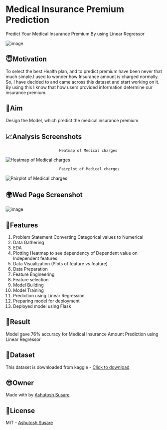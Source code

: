 # Medical Insurance Premium Prediction
Predict Your Medical Insurance Premium By using Linear Regressor


![image](https://user-images.githubusercontent.com/116812639/201905846-52ca2d76-3adc-425b-b35b-25338298e74c.png)

## :innocent:Motivation

To select the best Health plan, and to predict premium have been never that much simple.I used to wonder how Insurance amount is charged normally. So, I have decided to and came across this dataset and start working on it. By using this I know that how users provided information determine our insurance premium.

## :dart:Aim 

Design the Model, which predict the medical insurance premium.

## :chart_with_upwards_trend:Analysis Screenshots
                            Heatmap of Medical charges
![Heatmap of Medical charges](https://user-images.githubusercontent.com/116812639/201911803-07870a88-d1d1-4fb0-94ae-9e2ccafda21c.png)

                            Pairplot of Medical charges
![Pairplot of Medical charges](https://user-images.githubusercontent.com/116812639/201911936-89f1d5b6-0276-4b10-b4df-0e4e1c4065e8.jpeg)

## :earth_africa:Wed Page Screenshot

![image](https://user-images.githubusercontent.com/116812639/201915215-92e7d988-e856-4f99-b65e-d9255eb09a67.png)

## :scroll:Features

1.	Problem Statement Converting Categorical values to Numerical
2.	Data Gathering
3.	EDA
4.	Plotting Heatmap to see dependency of Dependent value on Independent features
5.	Data Visualization (Plots of feature vs feature)
6.	Data Preparation
7.	Feature Engineering
8.	Feature selection
9.	Model Building 
10.	Model Training
11.	Prediction using Linear Regression
12.	Preparing model for deployment
13.	Deployed model using Flask

## :dart:Result

Model gave 76% accuracy for Medical Insurance Amount Prediction using Linear Regressor

## :file_folder:Dataset

This dataset is downloaded from kaggle - [Click to download](https://www.kaggle.com/datasets/mirichoi0218/insurance)

## :sunglasses:Owner

Made with by [Ashutosh Susare](https://github.com/ashutohsusare20)

## :closed_lock_with_key:License 

MIT - [Ashutosh Susare](https://github.com/ashutohsusare20)


